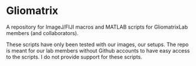# Gliomatrix	
A repository for ImageJ/FIJI macros and MATLAB scripts for GliomatrixLab members (and collaborators).

These scripts have only been tested with our images, our setups. The repo is meant for our lab members without Github accounts to have easy access to the scripts. I do not provide support for these scripts.
